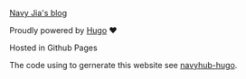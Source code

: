 [Navy Jia's blog](https://navyhub.github.io) 

Proudly powered by [Hugo](https://navyhub.github.io) ❤️

Hosted in Github Pages

The code using to gernerate this website see [navyhub-hugo](https://github.com/navyhub/navyhub.github.io).